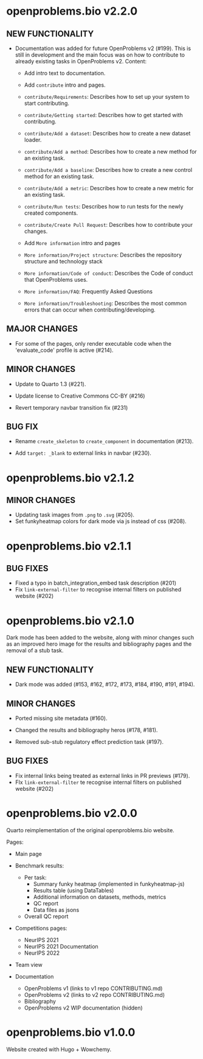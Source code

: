 # openproblems.bio v2.2.0

## NEW FUNCTIONALITY

* Documentation was added for future OpenProblems v2 (#199). This is still in development and the main focus was on how to contribute to already existing tasks in OpenProblems v2. Content:

  * Add intro text to documentation.

  * Add `contribute` intro and pages.

  * `contribute/Requirements`: Describes how to set up your system to start contributing.

  * `contribute/Getting started`: Describes how to get started with contributing.

  * `contribute/Add a dataset`: Describes how to create a new dataset loader.

  * `contribute/Add a method`: Describes how to create a new method for an existing task.

  * `contribute/Add a baseline`: Describes how to create a new control method for an existing task.

  * `contribute/Add a metric`: Describes how to create a new metric for an existing task.
    
  * `contribute/Run tests`: Describes how to run tests for the newly created components.

  * `contribute/Create Pull Request`: Describes how to contribute your changes.

  * Add `More information` intro and pages

  * `More information/Project structure`: Describes the repository structure and technology stack

  * `More information/Code of conduct`: Describes the Code of conduct that OpenProblems uses.
    
  * `More information/FAQ`: Frequently Asked Questions

  * `More information/Troubleshooting`: Describes the most common errors that can occur when contributing/developing.

## MAJOR CHANGES

* For some of the pages, only render executable code when the 'evaluate_code' profile is active (#214).

## MINOR CHANGES

* Update to Quarto 1.3 (#221).

* Update license to Creative Commons CC-BY (#216)
  
* Revert temporary navbar transition fix (#231)

## BUG FIX

* Rename `create_skeleton` to `create_component` in documentation (#213).

* Add `target: _blank` to external links in navbar (#230).

# openproblems.bio v2.1.2

## MINOR CHANGES

* Updating task images from `.png` to `.svg` (#205).
* Set funkyheatmap colors for dark mode via js instead of css (#208).

# openproblems.bio v2.1.1

## BUG FIXES

* Fixed a typo in batch_integration_embed task description (#201)
* Fix `link-external-filter` to recognise internal filters on published website (#202)

# openproblems.bio v2.1.0

Dark mode has been added to the website, along with minor changes such as
an improved hero image for the results and bibliography pages and the removal
of a stub task.

## NEW FUNCTIONALITY

* Dark mode was added (#153, #162, #172, #173, #184, #190, #191, #194).

## MINOR CHANGES

* Ported missing site metadata (#160).

* Changed the results and bibliography heros (#178, #181).

* Removed sub-stub regulatory effect prediction task (#197).
  
## BUG FIXES

* Fix internal links being treated as external links in PR previews (#179).
* FIx `link-external-filter` te recognise internal filters on published website (#202)

# openproblems.bio v2.0.0

Quarto reimplementation of the original openproblems.bio website.

Pages:

* Main page

* Benchmark results:
  - Per task:
    - Summary funky heatmap (implemented in funkyheatmap-js)
    - Results table (using DataTables)
    - Additional information on datasets, methods, metrics
    - QC report
    - Data files as jsons
  - Overall QC report

* Competitions pages:
  - NeurIPS 2021
  - NeurIPS 2021 Documentation
  - NeurIPS 2022

* Team view

* Documentation
  - OpenProblems v1 (links to v1 repo CONTRIBUTING.md)
  - OpenProblems v2 (links to v2 repo CONTRIBUTING.md)
  - Bibliography
  - OpenProblems v2 WIP documentation (hidden)

# openproblems.bio v1.0.0

Website created with Hugo + Wowchemy.
